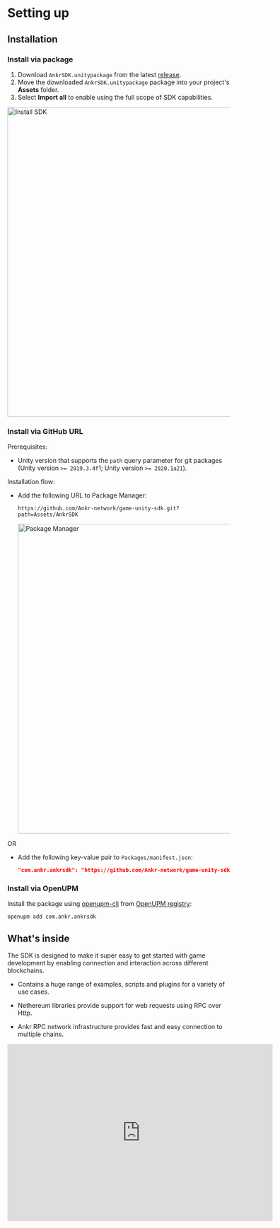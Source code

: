 # Setting up

## Installation

### Install via package

  1. Download `AnkrSDK.unitypackage` from the latest [release](https://github.com/Ankr-network/game-unity-sdk/releases).
  2. Move the downloaded `AnkrSDK.unitypackage` package into your project's **Assets** folder.
  3. Select **Import all** to enable using the full scope of SDK capabilities.

<img src="/docs/gaming/install-sdk.png" alt="Install SDK" class="responsive-pic" width="700" />

### Install via GitHub URL

Prerequisites:

  * Unity version that supports the `path` query parameter for git packages (Unity version `>= 2019.3.4f`1; Unity version `>= 2020.1a21`).

Installation flow:

  * Add the following URL to Package Manager:

    ```
    https://github.com/Ankr-network/game-unity-sdk.git?path=Assets/AnkrSDK
    ```

    <img src="/docs/gaming/package-mngr.png" alt="Package Manager" class="responsive-pic" width="700" />

OR

  * Add the following key-value pair to `Packages/manifest.json`:
    ```json
    "com.ankr.ankrsdk": "https://github.com/Ankr-network/game-unity-sdk.git?path=Assets/AnkrSDK"
    ```

### Install via OpenUPM

Install the package using [openupm-cli](https://github.com/openupm/openupm-cli) from [OpenUPM registry](https://openupm.com/packages/com.ankr.ankrsdk/):

```shell
openupm add com.ankr.ankrsdk
```

## What's inside

The SDK is designed to make it super easy to get started with game development by enabling connection and interaction across different blockchains.

  * Contains a huge range of examples, scripts and plugins for a variety of use cases.

  * Nethereum libraries provide support for web requests using RPC over Http.

  * Ankr RPC network infrastructure provides fast and easy connection to multiple chains.

<iframe width="600" height="400" src="https://www.youtube.com/embed/nuU-OvP1p1E" title="YouTube video player" frameborder="0" allow="accelerometer; autoplay; clipboard-write; encrypted-media; gyroscope; picture-in-picture" allowfullscreen></iframe>